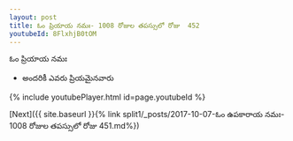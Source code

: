 ```yaml
---
layout: post
title: ఓం ప్రియాయ నమః- 1008 రోజుల తపస్సులో రోజు  452
youtubeId: 8FlxhjB0tOM
---
```

 
 
 ఓం ప్రియాయ నమః  
 
 -  అందరికీ ఎవరు ప్రియమైనవారు 
 
  
 
  
 
 
 
 
 
 


{% include youtubePlayer.html id=page.youtubeId %}
 
[Next]({{ site.baseurl }}{% link  split1/_posts/2017-10-07-ఓం ఉపకారాయ నమః- 1008 రోజుల తపస్సులో రోజు  451.md%})
 
